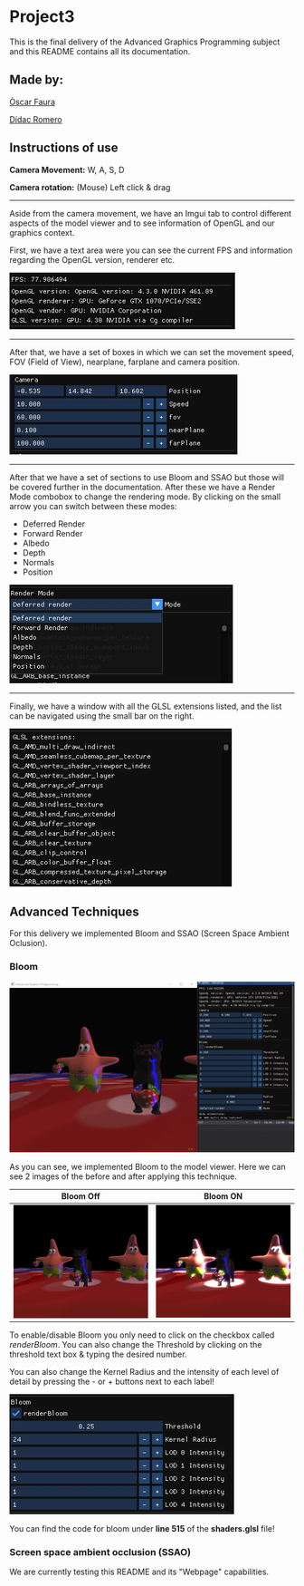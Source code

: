 # Project3

This is the final delivery of the Advanced Graphics Programming subject and this README contains all its documentation.

## Made by:
[Òscar Faura](https://github.com/ofaura)

[Dídac Romero](https://github.com/DidacRomero)

## Instructions of use

**Camera Movement:** W, A, S, D

**Camera rotation:** (Mouse) Left click & drag

---

Aside from the camera movement, we have an Imgui tab to control different aspects of the model viewer and to see information of OpenGL and our graphics context.

First, we have a text area were you can see the current FPS and information regarding the OpenGL version, renderer etc.

![Info](https://raw.githubusercontent.com/AGP-Project/Project3/main/Documentation_Images/Information.JPG "Information")

---

After that, we have a set of boxes in which we can set the movement speed, FOV (Field of View), nearplane, farplane and camera position.

![Camera](https://raw.githubusercontent.com/AGP-Project/Project3/main/Documentation_Images/Camera_Imgui.JPG "Camera")

---

After that we have a set of sections to use Bloom and SSAO but those will be covered further in the documentation. After these we have a Render Mode combobox to change the rendering mode. By clicking on the small arrow you can switch between these modes:

* Deferred Render
* Forward Render
* Albedo
* Depth
* Normals
* Position

![Mode](https://raw.githubusercontent.com/AGP-Project/Project3/main/Documentation_Images/Render_Mode_Imgui.JPG "Render Mode")

---

Finally, we have a window with all the GLSL extensions listed, and the list can be navigated using the small bar on the right.

![Extensions](https://raw.githubusercontent.com/AGP-Project/Project3/main/Documentation_Images/GLSL_Extensions.JPG "Extensions") 

## Advanced Techniques
For this delivery we implemented Bloom and SSAO (Screen Space Ambient Oclusion).

### Bloom

![Bloom](https://raw.githubusercontent.com/AGP-Project/Project3/main/Documentation_Images/Bloom_Complete_Gif.gif "Bloom gif") 

As you can see, we implemented Bloom to the model viewer. Here we can see 2 images of the before and after applying this technique.

| Bloom Off        | Bloom ON           |
| ------------- |:-------------:|
| ![Without Bloom](https://raw.githubusercontent.com/AGP-Project/Project3/main/Documentation_Images/No_Bloom_Defferred.JPG "Without Bloom")      | ![With Bloom](https://raw.githubusercontent.com/AGP-Project/Project3/main/Documentation_Images/Bloom_Defferred.JPG "With Bloom") |



To enable/disable Bloom you only need to click on the checkbox called *renderBloom*. You can also change the Threshold by clicking  on the threshold text box 
& typing the desired number.

You can also change the Kernel Radius and the intensity of each level of detail by pressing the - or + buttons next to each label!

![Bloom](https://raw.githubusercontent.com/AGP-Project/Project3/main/Documentation_Images/Bloom_Imgui.JPG "Extensions") 

You can find the code for bloom under **line 515** of the **shaders.glsl** file!

### Screen space ambient occlusion (SSAO)




We are currently testing this README and its "Webpage" capabilities.